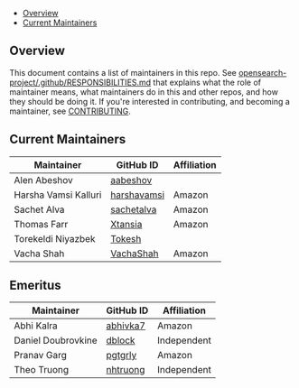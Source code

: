 - [Overview](#overview)
- [Current Maintainers](#current-maintainers)

## Overview

This document contains a list of maintainers in this repo. See [opensearch-project/.github/RESPONSIBILITIES.md](https://github.com/opensearch-project/.github/blob/main/RESPONSIBILITIES.md#maintainer-responsibilities) that explains what the role of maintainer means, what maintainers do in this and other repos, and how they should be doing it. If you're interested in contributing, and becoming a maintainer, see [CONTRIBUTING](CONTRIBUTING.md).

## Current Maintainers

| Maintainer           | GitHub ID                                     | Affiliation |
| -------------------- | --------------------------------------------- | ----------- |
| Alen Abeshov         | [aabeshov](https://github.com/aabeshov)       |             |
| Harsha Vamsi Kalluri | [harshavamsi](https://github.com/harshavamsi) | Amazon      |
| Sachet Alva          | [sachetalva](https://github.com/sachetalva)   | Amazon      |
| Thomas Farr          | [Xtansia](https://github.com/Xtansia)         | Amazon      |
| Torekeldi Niyazbek   | [Tokesh](https://github.com/Tokesh)           |             |
| Vacha Shah           | [VachaShah](https://github.com/VachaShah)     | Amazon      |

## Emeritus

| Maintainer         | GitHub ID                               | Affiliation |
| ------------------ | --------------------------------------- | ----------- |
| Abhi Kalra         | [abhivka7](https://github.com/abhivka7) | Amazon      |
| Daniel Doubrovkine | [dblock](https://github.com/dblock)     | Independent |
| Pranav Garg        | [pgtgrly](https://github.com/pgtgrly)   | Amazon      |
| Theo Truong        | [nhtruong](https://github.com/nhtruong)       | Independent |

